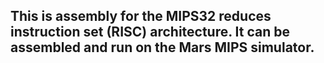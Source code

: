 ## This is assembly for the MIPS32 reduces instruction set (RISC) architecture. It can be assembled and run on the Mars MIPS simulator.
